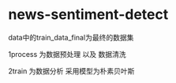 # news-sentiment-detect

data中的train_data_final为最终的数据集

1process 为数据预处理 以及 数据清洗

2train 为数据分析 采用模型为朴素贝叶斯
